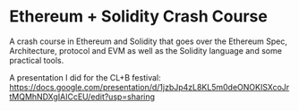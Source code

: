 # Ethereum + Solidity Crash Course
A crash course in Ethereum and Solidity that goes over the Ethereum Spec, Architecture, protocol and EVM as well as the Solidity language and some practical tools. 

A presentation I did for the CL+B festival: 
https://docs.google.com/presentation/d/1jzbJp4zL8KL5m0deONOKISXcoJrtMQMhNDXgIAICcEU/edit?usp=sharing
